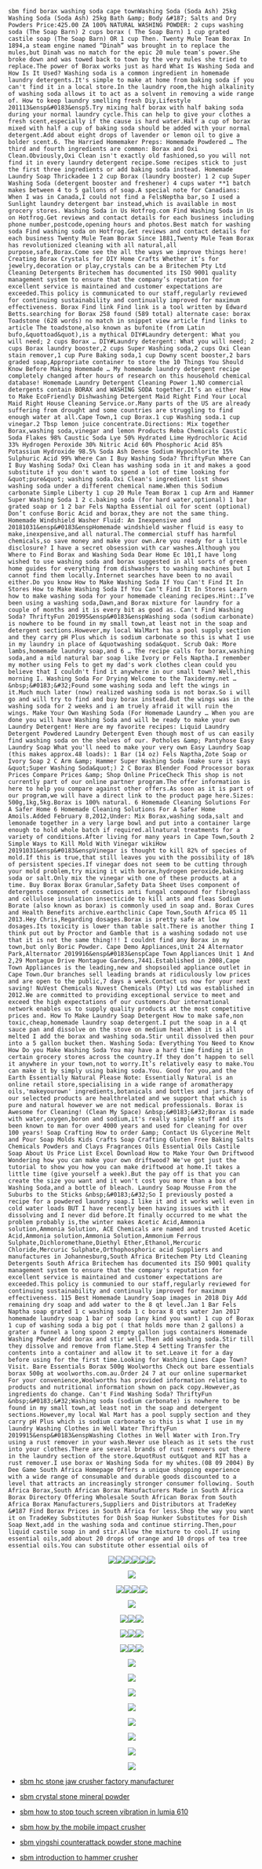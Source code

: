 
```
sbm find borax washing soda cape townWashing Soda (Soda Ash) 25kg Washing Soda (Soda Ash) 25kg Bath &amp; Body &#187; Salts and Dry Powders Price:425.00 ZA 100% NATURAL WASHING POWDER: 2 cups washing soda (The Soap Barn) 2 cups borax ( The Soap Barn) 1 cup grated castile soap (The Soap Barn) OR 1 cup Then. Twenty Mule Team Borax In 1894,a steam engine named “Dinah” was brought in to replace the mules,but Dinah was no match for the epic 20 mule team’s power.She broke down and was towed back to town by the very mules she tried to replace.The power of Borax works just as hard What Is Washing Soda and How Is It Used? Washing soda is a common ingredient in homemade laundry detergents.It's simple to make at home from baking soda if you can't find it in a local store.In the laundry room,the high alkalinity of washing soda allows it to act as a solvent in removing a wide range of. How to keep laundry smelling fresh Diy,Lifestyle 201113&ensp&#0183&ensp5.Try mixing half borax with half baking soda during your normal laundry cycle.This can help to give your clothes a fresh scent,especially if the cause is hard water.Half a cup of borax mixed with half a cup of baking soda should be added with your normal detergent.Add about eight drops of lavender or lemon oil to give a bolder scent.6. The Harried Homemaker Preps: Homemade Powdered … The third and fourth ingredients are common: Borax and Oxi Clean.Obviously,Oxi Clean isn't exactly old fashioned,so you will not find it in every laundry detergent recipe.Some recipes stick to just the first three ingredients or add baking soda instead. Homemade Laundry Soap Thrickadee 1 2 cup Borax (laundry booster) 1 2 cup Super Washing Soda (detergent booster and freshener) 4 cups water **1 batch makes between 4 to 5 gallons of soap.A special note for Canadians: When I was in Canada,I could not find a FelsNeptha bar,so I used a Sunlight laundry detergent bar instead,which is available in most grocery stores. Washing Soda in Us Hotfrog.com Find Washing Soda in Us on Hotfrog.Get reviews and contact details for each business including phone number,postcode,opening hours and photos.Best match for washing soda Find washing soda on Hotfrog.Get reviews and contact details for each business Twenty Mule Team Borax Since 1881,Twenty Mule Team Borax has revolutionized cleaning with all natural,all purpose,safe,Borax.Come see the all the ways we improve things here! Creating Borax Crystals for DIY Home Crafts Whether it’s for jewelry,decoration or play,crystals can be a Britechem Pty Ltd Cleaning Detergents Britechem has documented its ISO 9001 quality management system to ensure that the company’s reputation for excellent service is maintained and customer expectations are exceeded.This policy is communicated to our staff,regularly reviewed for continuing sustainability and continually improved for maximum effectiveness. Borax Find link Find link is a tool written by Edward Betts.searching for Borax 258 found (589 total) alternate case: borax Toadstone (628 words) no match in snippet view article find links to article The toadstone,also known as bufonite (from Latin bufo,&quottoad&quot),is a mythical DIY#Laundry detergent: What you will need; 2 cups Borax … DIY#Laundry detergent: What you will need; 2 cups Borax laundry booster,2 cups Super Washing soda,2 cups Oxi Clean stain remover,1 cup Pure Baking soda,1 cup Downy scent booster,2 bars graded soap,Appropriate container to store the 10 Things You Should Know Before Making Homemade … My homemade laundry detergent recipe completely changed after hours of research on this household chemical database! Homemade Laundry Detergent Cleaning Power 1.NO commercial detergents contain BORAX and WASHING SODA together.It’s an either How to Make EcoFriendly Dishwashing Detergent Maid Right Find Your Local Maid Right House Cleaning Service.or.Many parts of the US are already suffering from drought and some countries are struggling to find enough water at all.Cape Town,1 cup Borax.1 cup Washing soda.1 cup vinegar.2 Tbsp lemon juice concentrate.Directions: Mix together Borax,washing soda,vinegar and lemon Products Reba Chemicals Caustic Soda Flakes 98% Caustic Soda Lye 50% Hydrated Lime Hydrochloric Acid 33% Hydrogen Peroxide 30% Nitric Acid 60% Phosphoric Acid 85% Potassium Hydroxide 98.5% Soda Ash Dense Sodium Hypochlorite 15% Sulphuric Acid 99% Where Can I Buy Washing Soda? ThriftyFun Where Can I Buy Washing Soda? Oxi Clean has washing soda in it and makes a good substitute if you don't want to spend a lot of time looking for &quot;pure&quot; washing soda.Oxi Clean's ingredient list shows washing soda under a different chemical name.When this Sodium carbonate Simple Liberty 1 cup 20 Mule Team Borax 1 cup Arm and Hammer Super Washing Soda 1 2 c.baking soda (for hard water,optional) 1 bar grated soap or 1 2 bar Fels Naptha Essential oil for scent (optional) Don’t confuse Boric Acid and borax,they are not the same thing. Homemade Windshield Washer Fluid: An Inexpensive and 20181031&ensp&#0183&enspHomemade windshield washer fluid is easy to make,inexpensive,and all natural.The commercial stuff has harmful chemicals,so save money and make your own.Are you ready for a little disclosure? I have a secret obsession with car washes.Although you Where to Find Borax and Washing Soda Dear Home Ec 101,I have long wished to use washing soda and borax suggested in all sorts of green home guides for everything from dishwashers to washing machines but I cannot find them locally.Internet searches have been to no avail either.Do you know How to Make Washing Soda If You Can't Find It In Stores How to Make Washing Soda If You Can’t Find It In Stores Learn how to make washing soda for your homemade cleaning recipes.Hint:.I’ve been using a washing soda,Dawn,and Borax mixture for laundry for a couple of months and it is every bit as good as. Can't Find Washing Soda? ThriftyFun 201995&ensp&#0183&enspWashing soda (sodium carbonate) is nowhere to be found in my small town,at least not in the soap and detergent sections.However,my local WalMart has a pool supply section and they carry pH Plus which is sodium carbonate so this is what I use in my laundry in place of &quotwashing soda&quot. Scrub Oak: More lambs,homemade laundry soap,and 6 … The recipe calls for borax,washing soda,and a mild natural bar soap like Ivory or Fels Naptha.I remember my mother using Fels to get my dad's work clothes clean could you believe that I couldn't find it anywhere in our small town? Well,this morning I. Washing Soda For Drying Welcome to the Taxidermy.net … &nbsp;&#0183;&#32;Found some washing soda and left the wings in it.Much much later (now) realized washing soda is not borax.So i will go and will try to find and buy borax instead.But the wings was in the washing soda for 2 weeks and i am truely afraid it will ruin the wings. Make Your Own Washing Soda (For Homemade Laundry … When you are done you will have Washing Soda and will be ready to make your own Laundry Detergent! Here are my favorite recipes: Liquid Laundry Detergent Powdered Laundry Detergent Even though most of us can easily find washing soda on the shelves of our. Potholes &amp; Pantyhose Easy Laundry Soap What you'll need to make your very own Easy Laundry Soap (this makes approx.48 loads): 1 Bar (14 oz) Fels Naptha,Zote Soap or Ivory Soap 2 C Arm &amp; Hammer Super Washing Soda (make sure it says &quot;Super Washing Soda&quot;) 2 C Borax Blender Food Processor borax Prices Compare Prices &amp; Shop Online PriceCheck This shop is not currently part of our online partner program.The offer information is here to help you compare against other offers.As soon as it is part of our program,we will have a direct link to the product page here.Sizes: 500g,1kg,5kg.Borax is 100% natural. 6 Homemade Cleaning Solutions For A Safer Home 6 Homemade Cleaning Solutions For A Safer Home Amoils.Added February 8,2012,Under: Mix Borax,washing soda,salt and lemonade together in a very large bowl and put into a container large enough to hold whole batch if required.allnatural treatments for a variety of conditions.After living for many years in Cape Town,South 2 Simple Ways to Kill Mold With Vinegar wikiHow 20191031&ensp&#0183&enspVinegar is thought to kill 82% of species of mold.If this is true,that still leaves you with the possibility of 18% of persistent species.If vinegar does not seem to be cutting through your mold problem,try mixing it with borax,hydrogen peroxide,baking soda or salt.Only mix the vinegar with one of these products at a time. Buy Borax Borax Granular,Safety Data Sheet Uses component of detergents component of cosmetics anti fungal compound for fibreglass and cellulose insulation insecticide to kill ants and fleas Sodium Borate (also known as borax) is commonly used in soap and. Borax Cures and Health Benefits archive.earthclinic Cape Town,South Africa 05 11 2013.Hey Chris,Regarding dosages.Borax is pretty safe at low dosages.Its toxicity is lower than table salt.There is another thing I think put out by Proctor and Gamble that is a washing sodado not use that it is not the same thing!!! I couldnt find any Borax in my town,but only Boric Powder. Cape Demo Appliances,Unit 24 Alternator Park,Alternator 2019916&ensp&#0183&enspCape Town Appliances Unit 1 And 2,29 Montague Drive Montague Gardens,7441.Established in 2008,Cape Town Appliances is the leading,new and shopsoiled appliance outlet in Cape Town.Our branches sell leading brands at ridiculously low prices and are open to the public,7 days a week.Contact us now for your next saving! NuVest Chemicals Nuvest Chemicals (Pty) Ltd was established in 2012.We are committed to providing exceptional service to meet and exceed the high expectations of our customers.Our international network enables us to supply quality products at the most competitive prices and. How To Make Laundry Soap Detergent How to make safe,non toxic,cheap,homemade laundry soap detergent.I put the soap in a 4 qt sauce pan and dissolve on the stove on medium heat.When it is all melted I add the borax and washing soda.Stir until dissolved then pour into a 5 gallon bucket then. Washing Soda: Everything You Need to Know How Do you Make Washing Soda You may have a hard time finding it in certain grocery stores across the country.If they don’t happen to sell it anywhere in your town,not to worry.It’s relatively easy to make.You can make it by simply using baking soda.You. Good for you,and the Earth Essentially Natural Please Note: Essentially Natural is an online retail store,specialising in a wide range of aromatherapy oils,'makeyourown' ingredients,botanicals and bottles and jars.Many of our selected products are healthrelated and we support that which is pure and natural however we are not medical professionals. Borax is Awesome for Cleaning! (Clean My Space) &nbsp;&#0183;&#32;Borax is made with water,oxygen,boron and sodium,it's really simple stuff and its been known to man for over 4000 years and used for cleaning for over 100 years! Soap Crafting How to order &amp; Contact Us Glycerine Melt and Pour Soap Molds Kids Crafts Soap Crafting Gluten Free Baking Salts Chemicals Powders and Clays Fragrances Oils Essential Oils Castile Soap About Us Price List Excel Download How to Make Your Own Driftwood Wondering how you can make your own driftwood? We've got just the tutorial to show you how you can make driftwood at home.It takes a little time (give yourself a week).But the pay off is that you can create the size you want and it won't cost you more than a box of Washing Soda,and a bottle of bleach. Laundry Soap Mousse From the Suburbs to the Sticks &nbsp;&#0183;&#32;So I previously posted a recipe for a powdered laundry soap.I like it and it works well even in cold water loads BUT I have recently been having issues with it dissolving and I never did before.It finally occurred to me what the problem probably is,the winter makes Acetic Acid,Ammonia solution,Ammonia Solution, ACE Chemicals are named and trusted Acetic Acid,Ammonia solution,Ammonia Solution,Ammonium Ferrous Sulphate,Dichloromethane,Diethyl Ether,Ethanol,Mercuric Chloride,Mercuric Sulphate,Orthophosphoric acid Suppliers and manufactures in Johannesburg,South Africa Britechem Pty Ltd Cleaning Detergents South Africa Britechem has documented its ISO 9001 quality management system to ensure that the company's reputation for excellent service is maintained and customer expectations are exceeded.This policy is communied to our staff,regularly reviewed for continuing sustainability and continually improved for maximum effectiveness. 115 Best Homemade Laundry Soap images in 2018 Diy Add remaining dry soap and add water to the 8 qt level.Jan 1 Bar Fels Naptha soap grated 1 c washing soda 1 c borax 8 qts water Jan 2017 homemade laundry soap 1 bar of soap (any kind you want) 1 cup of Borax 1 cup of washing soda a big pot ( that holds more than 2 gallons) a grater a funnel a long spoon 2 empty gallon jugs containers Homemade Washing POwder Add borax and stir well.Then add washing soda.Stir till they dissolve and remove from flame.Step 4 Setting Transfer the contents into a container and allow it to set.Leave it for a day before using for the first time.Looking for Washing Lines Cape Town? Visit. Bare Essentials Borax 500g Woolworths Check out bare essentials borax 500g at woolworths.com.au.Order 24 7 at our online supermarket For your convenience,Woolworths has provided information relating to products and nutritional information shown on pack copy.However,as ingredients do change. Can't Find Washing Soda? ThriftyFun &nbsp;&#0183;&#32;Washing soda (sodium carbonate) is nowhere to be found in my small town,at least not in the soap and detergent sections.However,my local Wal Mart has a pool supply section and they carry pH Plus which is sodium carbonate so this is what I use in my laundry Washing Clothes in Well Water ThriftyFun 2019915&ensp&#0183&enspWashing Clothes in Well Water with Iron.Try using a rust remover in your wash.Never use bleach as it sets the rust into your clothes.There are several brands of rust removers out there in the laundry section of the store.&quotRust out&quot and RIT has a rust remover.I use borax or Washing Soda for my whites.(08 09 2004) By Dee Game South Africa Homepage Offers a unique shopping experience with a wide range of consumable and durable goods discounted to a level that attracts an increasingly stronger consumer following. South Africa Borax,South African Borax Manufacturers Made in South Africa Borax Directory Offering Wholesale South African Borax from South Africa Borax Manufacturers,Suppliers and Distributors at TradeKey &#187 Find Borax Prices in South Africa for less.Shop the way you want it on TradeKey Substitutes for Dish Soap Hunker Substitutes for Dish Soap Next,add in the washing soda and continue stirring.Then,pour liquid castile soap in and stir.Allow the mixture to cool.If using essential oils,add about 20 drops of orange and 10 drops of tea tree essential oils.You can substitute other essential oils of 
```

<div align="center">
  
<a rel="nofollow" href="https://m.shibang-china.com?f=github&k=sbm+find+borax+washing+soda+cape+town"><img src="https://static.shibang-china.com/en/l.png"></a><img src="https://static.shibang-china.com/en/hw.png"><a rel="nofollow" href="https://m.shibang-china.com/product/?f=github&k=sbm+find+borax+washing+soda+cape+town"><img src="https://static.shibang-china.com/en/p.png"></a><a rel="nofollow" href="https://m.shibang-china.com/cases/?f=github&k=sbm+find+borax+washing+soda+cape+town"><img src="https://static.shibang-china.com/en/c.png"></a><a rel="nofollow" href="https://m.shibang-china.com/news/?f=github&k=sbm+find+borax+washing+soda+cape+town"><img src="https://static.shibang-china.com/en/n.png"></a><a rel="nofollow" href="https://m.shibang-china.com?f=github&k=sbm+find+borax+washing+soda+cape+town"><img src="https://static.shibang-china.com/en/m.png"></a>

<a rel="nofollow" href="https://m.shibang-china.com/product/?f=github&k=sbm+find+borax+washing+soda+cape+town"><img src="https://static.shibang-china.com/en/b.jpg"></a>
  
<a rel="nofollow" href="https://m.shibang-china.com/solution-aggregate.html?f=github&k=sbm+find+borax+washing+soda+cape+town"><img src="https://static.shibang-china.com/en/a.jpg"></a><a rel="nofollow" href="https://m.shibang-china.com/solution-mine.html?f=github&k=sbm+find+borax+washing+soda+cape+town"><img src="https://static.shibang-china.com/en/m.jpg"></a><a rel="nofollow" href="https://m.shibang-china.com/solution-mill.html?f=github&k=sbm+find+borax+washing+soda+cape+town"><img src="https://static.shibang-china.com/en/g.jpg"></a><a rel="nofollow" href="https://m.shibang-china.com/solution-epc.html?f=github&k=sbm+find+borax+washing+soda+cape+town"><img src="https://static.shibang-china.com/en/e.jpg"></a>

<a rel="nofollow" href="https://m.shibang-china.com/product/?f=github&k=sbm+find+borax+washing+soda+cape+town"><img src="https://static.shibang-china.com/en/a-p.png"></a>

<a rel="nofollow" href="https://m.shibang-china.com/product/crusher/c6x.html?f=github&k=sbm+find+borax+washing+soda+cape+town"><img src="https://static.shibang-china.com/en/j.jpg"></a><a rel="nofollow" href="https://m.shibang-china.com/product/crusher/ci5x.html?f=github&k=sbm+find+borax+washing+soda+cape+town"><img src="https://static.shibang-china.com/en/i.jpg"></a><a rel="nofollow" href="https://m.shibang-china.com/product/crusher/hst.html?f=github&k=sbm+find+borax+washing+soda+cape+town"><img src="https://static.shibang-china.com/en/c.jpg"></a>

<a rel="nofollow" href="https://m.shibang-china.com/product/mill/mtw.html?f=github&k=sbm+find+borax+washing+soda+cape+town"><img src="https://static.shibang-china.com/en/mtw.jpg"></a><a rel="nofollow" href="https://m.shibang-china.com/product/mill/scm.html?f=github&k=sbm+find+borax+washing+soda+cape+town"><img src="https://static.shibang-china.com/en/scm.jpg"></a><a rel="nofollow" href="https://m.shibang-china.com/product/mill/lm.html?f=github&k=sbm+find+borax+washing+soda+cape+town"><img src="https://static.shibang-china.com/en/lm.jpg"></a>

<a rel="nofollow" href="https://m.shibang-china.com/product/sand/vsi6x.html?f=github&k=sbm+find+borax+washing+soda+cape+town"><img src="https://static.shibang-china.com/en/6x.jpg"></a><a rel="nofollow" href="https://m.shibang-china.com/product/sand/vu.html?f=github&k=sbm+find+borax+washing+soda+cape+town"><img src="https://static.shibang-china.com/en/vu.jpg"></a><a rel="nofollow" href="https://m.shibang-china.com/product/mobile/klun.html?f=github&k=sbm+find+borax+washing+soda+cape+town"><img src="https://static.shibang-china.com/en/k.jpg"></a>

<a rel="nofollow" href="https://m.shibang-china.com/cases/?f=github&k=sbm+find+borax+washing+soda+cape+town"><img src="https://static.shibang-china.com/en/case.png"></a>

<a rel="nofollow" href="https://m.shibang-china.com/cases/aggregate/202.html?f=github&k=sbm+find+borax+washing+soda+cape+town"><img src="https://static.shibang-china.com/en/c-1.jpg"></a>

<a rel="nofollow" href="https://m.shibang-china.com/cases/aggregate/203.html?f=github&k=sbm+find+borax+washing+soda+cape+town"><img src="https://static.shibang-china.com/en/c-2.jpg"></a>

<a rel="nofollow" href="https://m.shibang-china.com/cases/mill/123.html?f=github&k=sbm+find+borax+washing+soda+cape+town"><img src="https://static.shibang-china.com/en/c-3.jpg"></a>

<a rel="nofollow" href="https://m.shibang-china.com/contact_us.html?f=github&k=sbm+find+borax+washing+soda+cape+town"><img src="https://static.shibang-china.com/en/contact.png"></a>

<a rel="nofollow" href="https://swt.shibang-china.com/?f=github&k=sbm+find+borax+washing+soda+cape+town"><img src="https://static.shibang-china.com/en/chat.png"></a>

<a rel="nofollow" href="https://whatsapp.shibangsoft.com/WhatsApp.php?f=github&k=sbm+find+borax+washing+soda+cape+town"><img src="https://static.shibang-china.com/en/whatsapp.png"></a>

<a rel="nofollow" href="https://m.shibang-china.com/?f=github&k=sbm+find+borax+washing+soda+cape+town"><img src="https://static.shibang-china.com/en/website.png"></a>

</div>


* [sbm hc stone jaw crusher factory manufacturer](sbm%20hc%20stone%20jaw%20crusher%20factory%20manufacturer.md)

* [sbm crystal stone mineral powder](sbm%20crystal%20stone%20mineral%20powder.md)

* [sbm how to stop touch screen vibration in lumia 610](sbm%20how%20to%20stop%20touch%20screen%20vibration%20in%20lumia%20610.md)

* [sbm how by the mobile impact crusher](sbm%20how%20by%20the%20mobile%20impact%20crusher.md)

* [sbm yingshi counterattack powder stone machine](sbm%20yingshi%20counterattack%20powder%20stone%20machine.md)

* [sbm introduction to hammer crusher](sbm%20introduction%20to%20hammer%20crusher.md)